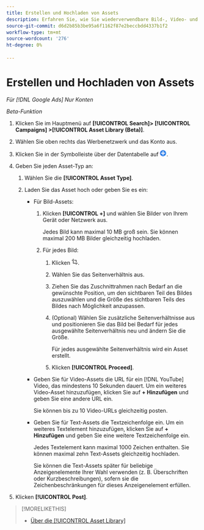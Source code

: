 ```yaml
---
title: Erstellen und Hochladen von Assets
description: Erfahren Sie, wie Sie wiederverwendbare Bild-, Video- und Text-Assets erstellen und in Ihre [!DNL Google Ads] Asset-Bibliothek auf Kontoebene.
source-git-commit: d6d2b85b3be95a6f1162f87e2beccbdd4337b1f2
workflow-type: tm+mt
source-wordcount: '276'
ht-degree: 0%

---
```


# Erstellen und Hochladen von Assets

*Für [!DNL Google Ads] Nur Konten*

*Beta-Funktion*

1. Klicken Sie im Hauptmenü auf **[!UICONTROL Search]> [!UICONTROL Campaigns] >[!UICONTROL Asset Library (Beta)]**.

1. Wählen Sie oben rechts das Werbenetzwerk und das Konto aus.

1. Klicken Sie in der Symbolleiste über der Datentabelle auf ![Hochladen](/help/search-social-commerce/assets/add.png "Hochladen").

1. Geben Sie jeden Asset-Typ an:

   1. Wählen Sie die **[!UICONTROL Asset Type]**.

   1. Laden Sie das Asset hoch oder geben Sie es ein:

      * Für Bild-Assets:

         1. Klicken **[!UICONTROL +]** und wählen Sie Bilder von Ihrem Gerät oder Netzwerk aus.

            Jedes Bild kann maximal 10 MB groß sein. Sie können maximal 200 MB Bilder gleichzeitig hochladen.

         1. Für jedes Bild:

            1. Klicken ![Zuschneiden](/help/search-social-commerce/assets/crop.png "Zuschneiden").

            1. Wählen Sie das Seitenverhältnis aus.

            1. Ziehen Sie das Zuschnittrahmen nach Bedarf an die gewünschte Position, um den sichtbaren Teil des Bildes auszuwählen und die Größe des sichtbaren Teils des Bildes nach Möglichkeit anzupassen.

            1. (Optional) Wählen Sie zusätzliche Seitenverhältnisse aus und positionieren Sie das Bild bei Bedarf für jedes ausgewählte Seitenverhältnis neu und ändern Sie die Größe.

               Für jedes ausgewählte Seitenverhältnis wird ein Asset erstellt.

            1. Klicken **[!UICONTROL Proceed]**.

      * Geben Sie für Video-Assets die URL für ein [!DNL YouTube] Video, das mindestens 10 Sekunden dauert. Um ein weiteres Video-Asset hinzuzufügen, klicken Sie auf **+ Hinzufügen** und geben Sie eine andere URL ein.

        Sie können bis zu 10 Video-URLs gleichzeitig posten.

      * Geben Sie für Text-Assets die Textzeichenfolge ein. Um ein weiteres Textelement hinzuzufügen, klicken Sie auf **+ Hinzufügen** und geben Sie eine weitere Textzeichenfolge ein.

        Jedes Textelement kann maximal 1000 Zeichen enthalten. Sie können maximal zehn Text-Assets gleichzeitig hochladen.

        Sie können die Text-Assets später für beliebige Anzeigenelemente Ihrer Wahl verwenden (z. B. Überschriften oder Kurzbeschreibungen), sofern sie die Zeichenbeschränkungen für dieses Anzeigenelement erfüllen.

1. Klicken **[!UICONTROL Post]**.

>[!MORELIKETHIS]
>
>* [Über die [!UICONTROL Asset Library]](asset-library-about.md)
